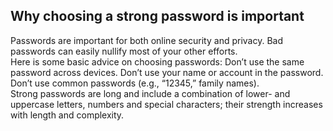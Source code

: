 ## Why choosing a strong password is important
Passwords are important for both online security and privacy. Bad passwords can easily nullify most of your other efforts.
<br>
Here is some basic advice on choosing passwords: Don’t use the same password across devices. Don’t use your name or account in the password. Don’t use common passwords (e.g., “12345,” family names).
<br>
Strong passwords are long and include a combination of lower- and uppercase letters, numbers and special characters; their strength increases with length and complexity.
